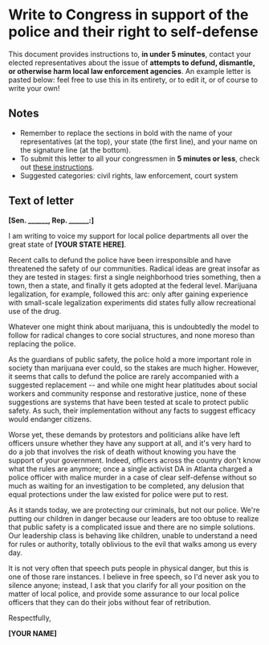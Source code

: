 # Write to Congress in support of the police and their right to self-defense 

This document provides instructions to, **in under 5 minutes**, contact your elected representatives about the issue of **attempts to defund, dismantle, or otherwise harm local law enforcement agencies**. An example letter is pasted below: feel free to use this in its entirety, or to edit it, or of course to write your own!

## Notes

- Remember to replace the sections in bold with the name of your representatives (at the top), your state (the first line), and your name on the signature line (at the bottom).
- To submit this letter to all your congressmen in **5 minutes or less**, check out [these instructions](https://github.com/timbodini/write-to-congress).
- Suggested categories: civil rights, law enforcement, court system

## Text of letter 

**[Sen. ______, Rep. ______:]**

I am writing to voice my support for local police departments all over the great state of **[YOUR STATE HERE]**.

Recent calls to defund the police have been irresponsible and have threatened the safety of our communities. Radical ideas are great insofar as they are tested in stages: first a single neighborhood tries something, then a town, then a state, and finally it gets adopted at the federal level. Marijuana legalization, for example, followed this arc: only after gaining experience with small-scale legalization experiments did states fully allow recreational use of the drug.

Whatever one might think about marijuana, this is undoubtedly the model to follow for radical changes to core social structures, and none moreso than replacing the police.

As the guardians of public safety, the police hold a more important role in society than marijuana ever could, so the stakes are much higher. However, it seems that calls to defund the police are rarely accompanied with a suggested replacement -- and while one might hear platitudes about social workers and community response and restorative justice, none of these suggestions are systems that have been tested at scale to protect public safety. As such, their implementation without any facts to suggest efficacy would endanger citizens.

Worse yet, these demands by protestors and politicians alike have left officers unsure whether they have any support at all, and it's very hard to do a job that involves the risk of death without knowing you have the support of your government. Indeed, officers across the country don't know what the rules are anymore; once a single activist DA in Atlanta charged a police officer with malice murder in a case of clear self-defense without so much as waiting for an investigation to be completed, any delusion that equal protections under the law existed for police were put to rest.

As it stands today, we are protecting our criminals, but not our police. We're putting our children in danger because our leaders are too obtuse to realize that public safety is a complicated issue and there are no simple solutions. Our leadership class is behaving like children, unable to understand a need for rules or authority, totally oblivious to the evil that walks among us every day. 

It is not very often that speech puts people in physical danger, but this is one of those rare instances. I believe in free speech, so I'd never ask you to silence anyone; instead, I ask that you clarify for all your position on the matter of local police, and provide some assurance to our local police officers that they can do their jobs without fear of retribution. 

Respectfully,

**[YOUR NAME]**

